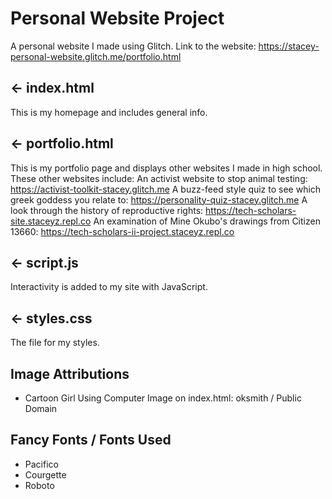 # Personal Website Project

A personal website I made using Glitch. Link to the website: https://stacey-personal-website.glitch.me/portfolio.html

## ← index.html

This is my homepage and includes general info.

## ← portfolio.html
This is my portfolio page and displays other websites I made in high school. These other websites include: 
An activist website to stop animal testing: https://activist-toolkit-stacey.glitch.me
A buzz-feed style quiz to see which greek goddess you relate to: https://personality-quiz-stacey.glitch.me
A look through the history of reproductive rights: https://tech-scholars-site.staceyz.repl.co
An examination of Mine Okubo's drawings from Citizen 13660: https://tech-scholars-ii-project.staceyz.repl.co

## ← script.js

Interactivity is added to my site with JavaScript.

## ← styles.css

The file for my styles.

## Image Attributions
- Cartoon Girl Using Computer Image on index.html: oksmith / Public Domain

## Fancy Fonts / Fonts Used
- Pacifico
- Courgette
- Roboto
